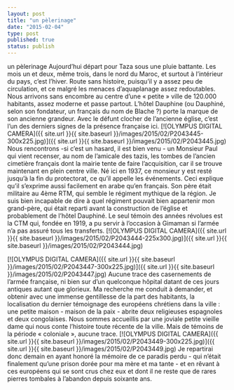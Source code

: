 ```yaml
---
layout: post
title: "un pèlerinage"
date: "2015-02-04"
type: post
published: true
status: publish
---
```


un pèlerinage Aujourd’hui départ pour Taza sous une pluie battante. Les mois un et deux, même trois, dans le nord du Maroc, et surtout à l’intérieur du pays, c’est l’hiver. Route sans histoire, puisqu’il y a assez peu de circulation, et ce malgré les menaces d’aquaplanage assez redoutables. Nous arrivons sans encombre au centre d’une « petite » ville de 120.000 habitants, assez moderne et passe partout. L’hôtel Dauphine (ou Dauphiné, selon son fondateur, un français du nom de Blache ?) porte la marque de son ancienne grandeur. Avec le défunt clocher de l’ancienne église, c’est l’un des derniers signes de la présence française ici. [![OLYMPUS DIGITAL CAMERA]({{ site.url }}{{ site.baseurl }}/images/2015/02/P2043445-300x225.jpg)]({{ site.url }}{{ site.baseurl }}/images/2015/02/P2043445.jpg) Nous rencontrons -si c’est un hasard, il est bien venu - un Monsieur Paul qui vient recenser, au nom de l’amicale des tazis, les tombes de l’ancien cimetière français dont la mairie tente de faire l’acquisition, car il se trouve maintenant en plein centre ville. Né ici en 1937, ce monsieur y est resté jusqu’à la fin du protectorat, ce qu’il appelle les événements. Ceci explique qu’il s’exprime aussi facilement en arabe qu’en français. Son père était militaire au 4ème RTM, qui semble le régiment mythique de la région. Je suis bien incapable de dire à quel régiment pouvait bien appartenir mon grand-père, qui était reparti avant la construction de l’église et probablement de l’hôtel Dauphiné. Le seul témoin des années révolues est la CTM qui, fondée en 1919, a pu servir à l’occasion à Gimaman si l’armée n’a pas assuré tous les transferts. [![OLYMPUS DIGITAL CAMERA]({{ site.url }}{{ site.baseurl }}/images/2015/02/P2043444-225x300.jpg)]({{ site.url }}{{ site.baseurl }}/images/2015/02/P2043444.jpg)

[![OLYMPUS DIGITAL CAMERA]({{ site.url }}{{ site.baseurl }}/images/2015/02/P2043447-300x225.jpg)]({{ site.url }}{{ site.baseurl }}/images/2015/02/P2043447.jpg) Aucune trace des casernements de l’armée française, ni bien sur d’un quelconque hôpital datant de ces jours antiques autant que glorieux. Ma recherche me conduit à demander, et obtenir avec une immense gentillesse de la part des habitants, la localisation du dernier témoignage des européens chrétiens dans la ville : une petite maison - maison de la paix - abrite deux religieuses espagnoles et deux congolaises. Nous sommes accueillis par une joviale petite vieille dame qui nous conte l’histoire toute récente de la ville. Mais de témoins de la période « coloniale », aucune trace. [![OLYMPUS DIGITAL CAMERA]({{ site.url }}{{ site.baseurl }}/images/2015/02/P2043449-300x225.jpg)]({{ site.url }}{{ site.baseurl }}/images/2015/02/P2043449.jpg) Je repartirai donc demain en ayant honoré la mémoire de ce paradis perdu - qui n’était finalement qu’une prison dorée pour ma mère et ma tante - et en rêvant à ces européens qui se sont crus chez eux et dont il ne reste que de rares pierres tombales à l’abandon depuis soixante ans.
